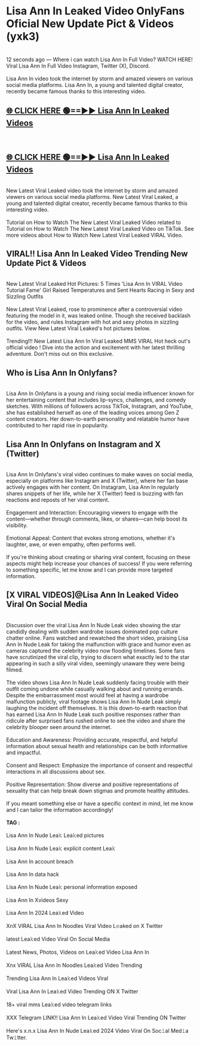# Lisa Ann In Leaked Video OnlyFans Oficial New Update Pict & Videos (yxk3)
<br>
12 seconds ago — Where i can watch Lisa Ann In Full Video? WATCH HERE! Viral Lisa Ann In Full Video Instagram, Twitter (X), Discord.
<br><br>
Lisa Ann In video took the internet by storm and amazed viewers on various social media platforms. Lisa Ann In, a young and talented digital creator, recently became famous thanks to this interesting video.
<br>
<h2><a href="https://play.trustnlinepharmacy.us?title=Lisa_Ann_In">🌐 CLICK HERE 🟢==►► Lisa Ann In Leaked Videos</a></h2>
<br>
<h2><a href="https://play.trustnlinepharmacy.us?title=Lisa_Ann_In">🌐 CLICK HERE 🟢==►► Lisa Ann In Leaked Videos</a></h2>
<br>
New Latest Viral Leaked video took the internet by storm and amazed viewers on various social media platforms. New Latest Viral Leaked, a young and talented digital creator, recently became famous thanks to this interesting video.
<br><br>
Tutorial on How to Watch The New Latest Viral Leaked Video related to Tutorial on How to Watch The New Latest Viral Leaked Video on TikTok. See more videos about How to Watch New Latest Viral Leaked VIRAL Video.
<br>
<h2>VIRAL!! Lisa Ann In Leaked Video Trending New Update Pict & Videos</h2>
<br>
New Latest Viral Leaked Hot Pictures: 5 Times 'Lisa Ann In VIRAL Video Tutorial Fame' Girl Raised Temperatures and Sent Hearts Racing in Sexy and Sizzling Outfits
<br><br>
New Latest Viral Leaked, rose to prominence after a controversial video featuring the model in it, was leaked online. Though she received backlash for the video, and rules Instagram with hot and sexy photos in sizzling outfits. View New Latest Viral Leaked's hot pictures below.
<br><br>
Trending!!! New Latest Lisa Ann In Viral Leaked MMS VIRAL Hot heck out's official video ! Dive into the action and excitement with her latest thrilling adventure. Don't miss out on this exclusive.
<br>
<h2>Who is Lisa Ann In Onlyfans?</h2>
<br>
Lisa Ann In Onlyfans is a young and rising social media influencer known for her entertaining content that includes lip-syncs, challenges, and comedy sketches. With millions of followers across TikTok, Instagram, and YouTube, she has established herself as one of the leading voices among Gen Z content creators. Her down-to-earth personality and relatable humor have contributed to her rapid rise in popularity.
<br>
<h2>Lisa Ann In Onlyfans on Instagram and X (Twitter)</h2>
<br>
Lisa Ann In Onlyfans's viral video continues to make waves on social media, especially on platforms like Instagram and X (Twitter), where her fan base actively engages with her content. On Instagram, Lisa Ann In regularly shares snippets of her life, while her X (Twitter) feed is buzzing with fan reactions and reposts of her viral content.
<br><br>
Engagement and Interaction: Encouraging viewers to engage with the content—whether through comments, likes, or shares—can help boost its visibility.
<br><br>
Emotional Appeal: Content that evokes strong emotions, whether it's laughter, awe, or even empathy, often performs well.
<br><br>
If you're thinking about creating or sharing viral content, focusing on these aspects might help increase your chances of success! If you were referring to something specific, let me know and I can provide more targeted information.
<br>
<h2>[X VIRAL VIDEOS]@Lisa Ann In Leaked Video Viral On Social Media</h2>
<br>
Discussion over the viral Lisa Ann In Nude Leak video showing the star candidly dealing with sudden wardrobe issues dominated pop culture chatter online. Fans watched and rewatched the short video, praising Lisa Ann In Nude Leak for taking the malfunction with grace and humor even as cameras captured the celebrity video now flooding timelines. Some fans have scrutinized the viral clip, trying to discern what exactly led to the star appearing in such a silly viral video, seemingly unaware they were being filmed.
<br><br>
The video shows Lisa Ann In Nude Leak suddenly facing trouble with their outfit coming undone while casually walking about and running errands. Despite the embarrassment most would feel at having a wardrobe malfunction publicly, viral footage shows Lisa Ann In Nude Leak simply laughing the incident off themselves. It is this down-to-earth reaction that has earned Lisa Ann In Nude Leak such positive responses rather than ridicule after surprised fans rushed online to see the video and share the celebrity blooper seen around the internet.
<br><br>
Education and Awareness: Providing accurate, respectful, and helpful information about sexual health and relationships can be both informative and impactful.
<br><br>
Consent and Respect: Emphasize the importance of consent and respectful interactions in all discussions about sex.
<br><br>
Positive Representation: Show diverse and positive representations of sexuality that can help break down stigmas and promote healthy attitudes.
<br><br>
If you meant something else or have a specific context in mind, let me know and I can tailor the information accordingly!
<br><br>
<strong>TAG :</strong>
<br><br>
Lisa Ann In Nude Lea𝚔 Lea𝚔ed pictures
<br><br>
Lisa Ann In Nude Lea𝚔 explicit content Lea𝚔
<br><br>
Lisa Ann In account breach
<br><br>
Lisa Ann In data hack
<br><br>
Lisa Ann In Nude Lea𝚔 personal information exposed
<br><br>
Lisa Ann In Xvideos Sexy
<br><br>
Lisa Ann In 2024 Lea𝚔ed Video
<br><br>
XnX VIRAL Lisa Ann In Noodles Viral Video L𝚎aked on X Twitter
<br><br>
latest Lea𝚔ed Video Viral On Social Media
<br><br>
Latest News, Photos, Videos on Lea𝚔ed Video Lisa Ann In
<br><br>
Xnx VIRAL Lisa Ann In Noodles Lea𝚔ed Video Trending
<br><br>
Trending Lisa Ann In Lea𝚔ed Videos Viral
<br><br>
Viral Lisa Ann In Lea𝚔ed Video Trending ON X Twitter
<br><br>
18+ viral mms Lea𝚔ed video telegram links
<br><br>
XXX Telegram LINK!! Lisa Ann In Lea𝚔ed Video Viral Trending ON Twitter
<br><br>
Here's x.n.x Lisa Ann In Nude Lea𝚔ed 2024 Video Viral On Soc𝚒al Med𝚒a Tw𝚒tter.
